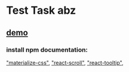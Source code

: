 # Test Task abz 
## [demo](https://alexxxsandoor.github.io/TEST-TASK-ABZ/)

### install npm documentation:
["materialize-css"](https://materializecss.com/),
["react-scroll"](https://www.npmjs.com/package/react-scroll),
["react-tooltip"](https://www.npmjs.com/package/react-tooltip),
